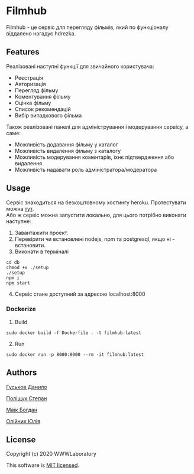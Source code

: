 # Filmhub
Filmhub - це сервіс для перегляду фільмів, який по функціоналу віддалено нагадує hdrezka.
## Features
Реалізовані наступні функції для звичайного користувача:
* Реєстрація
* Авторизація
* Перегляд фільму
* Коментування фільму
* Оцінка фільму
* Список рекомендацій
* Вибір випадкового фільма  

Також реалізовані панелі для адміністрування і модерування сервісу, а саме:
+ Можливість додавання фільму у каталог
+ Можливість видалення фільму з каталогу
+ Можливість модерування коментарів, їхнє підтвердження або видалення
+ Можливість надавати роль адміністратора/модератора
## Usage
Сервіс знаходиться на безкоштовному хостингу heroku. Протестувати можна [тут](https://filmhubb.herokuapp.com).  
Або ж сервіс можна запустити локально, для цього потрібно виконати наступне:  
1.  Завантажити проект.
2.  Перевірити чи встановлені nodejs, npm та postgresql, якщо ні - встановити.
3.  Виконати в термiналi 
  ```
  cd db
  chmod +x ./setup
  ./setup
  npm i
  npm start
  ```
4. Сервiс стане доступний за адресою localhost:8000

### Dockerize
1. Build
```
sudo docker build -f Dockerfile . -t filmhub:latest
```
2. Run
```
sudo docker run -p 8000:8000 --rm -it filmhub:latest
```

## Authors

[Гуськов Данило](https://github.com/imnetcat)

[Поліщук Степан](https://github.com/Professor108)

[Маїк Богдан](https://github.com/Storkki)

[Олійник Юлія](https://github.com/Yulia02)

## License
Copyright (c) 2020 WWWLaboratory

This software is [MIT licensed](./LICENSE).

